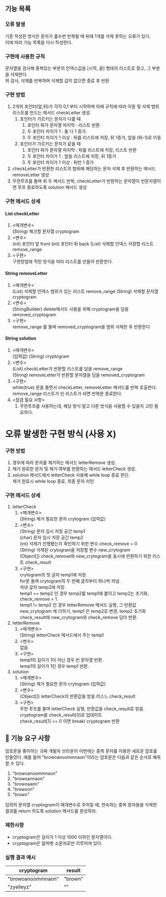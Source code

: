 ## 기능 목록
### 오류 발생
기존 작성한 방식은 문자가 홀수번 반복될 때 뒤에 1개를 삭제 못하는 오류가 있다.\
이에 따라 기능 목록을 다시 작성한다.
### 구현에 사용한 규칙
문자열을 검사해 중복있는 부분의 인덱스값을 [시작, 끝] 형태의 리스트로 찾고, 그 부분을 삭제한다.\
위 검사, 삭제를 반복하며 삭제할 값이 없으면 종료 후 반환
### 구현 방법
1. 2개의 포인터(앞,뒤)가 각각 0,1 부터 시작하며 아래 규칙에 따라 이동 및 삭제 범위 리스트를 만드는 메서드 checkLetter 생성.
   1. 포인터가 가르키는 문자가 다를 때
      1. 포인터 뒤가 문자열 마지막 : 리스트 반환.
      2. 두 포인터 차이가 1 : 둘 다 1 증가.
      3. 두 포인터 차이가 1 이상 : 뒤를 리스트에 저장, 뒤 1증가, 앞을 (뒤-1)로 이동
   2. 포인터가 가르키는 문자가 같을 때
      1. 포인터 뒤가 문자열 마지막 : 뒤를 리스트에 저장, 리스트 반환
      2. 두 포인터 차이가 1 : 앞을 리스트에 저장, 뒤 1증가
      3. 두 포인터 차이가 1 이상 : 뒤만 1 증가
2. checkLetter가 반환한 리스트의 범위에 해당하는 문자 삭제 후 반환하는 메서드 removeLetter 생성
3. 무한루프를 돌며 위 두 메서드 반복, checkLetter가 반환하는 문자열이 빈문자열이면 루프 종료하도록 solution 메서드 생성
### 구현 메서드 상세
#### List checkLetter
1. <매개변수>\
   (String) 체크할 문자열 cryptogram
2. <변수>\
   (int) 포인터 앞 front
   (int) 포인터 뒤 back
   (List) 삭제할 인덱스 저장할 리스트 remove_range
3. <구현>\
구현방법에 적힌 방식을 따라 리스트를 만들어 반환한다.
#### String removeLetter
1. <매개변수>\
   (List) 삭제할 인덱스 범위가 있는 리스트 remove_range
   (String) 삭제할 문자열 cryptogram
2. <변수>\
   (StringBuilder) delete메서드 사용을 위해 cryptogram을 담을 removed_cryptogram
3. <구현>\
    remove_range 를 돌며 removed_cryptogram을 범위 삭제한 후 반환한다
#### String solution
1. <매개변수>\
   (입력값) (String) cryptogram
2. <변수>\
   (List) checkLetter가 반환할 리스트를 담을 remove_range\
   (String) removeLetter가 반환할 문자열을 담을 removed_cryptogram
3. <구현>\
while(true) 문을 돌면서 checkLetter, removeLetter 메서드를 반복 호출한다.\
remove_range 리스트가 빈 리스트가 되면 반복문 종료한다.
4. <점검 필요 사항>
   1. 무한루프를 사용하는데, 해당 방식 말고 다른 방식을 사용할 수 있을지 고민 필요하다.

# 오류 발생한 구현 방식 (사용 X)
### 구현 방법
1. 경우에 따라 문자를 제거하는 메서드 letterRemove 생성.
2. 제거 완료한 문자 및 제거 여부를 반환하는 메서드 letterCheck 생성.
3. solution 메서드에서 letterCheck 사용해 while loop 종료 판단.\
제거 완료시 while loop 종료, 최종 문자 리턴
### 구현 메서드 상세
1. letterCheck
    1. <매개변수>\
       (String) 제거 필요한 문자 crytogram (입력값)
    2. <변수>\
       (String) 문자 임시 저장 공간 temp1\
       (char) 문자 임시 저장 공간 temp2\
       (int) 삭제가 진행됐는지 확인하기 위한 변수 check_remove = 0\
       (String) 삭제된 crytogram을 저장할 변수 new_crytogram\
       (Object[]) check_remove와 new_crytogram을 동시에 반환하기 위한 리스트 check_result
    3. <구현>\
   crytogram의 첫 글자 temp1에 저장.\
   for문 돌며 crytogram의 두 번째 글자부터 하나씩 꺼냄.\
   꺼낸 글자 temp2에 저장.\
   temp1 == temp2 인 경우 temp2를 temp1에 붙이고 temp2는 초기화, check_remove = 1.\
   temp1 != temp2 인 경우 letterRemove 메서드 실행, 그 반환값 new_crytogram 에 더하기, temp1 은 temp2로 변경, temp2 초기화\
   check_result에 new_crytogram와 check_remove 담아 반환.
2. letterRemove
   1. <매개변수>\
      (String) letterCheck 메서드에서 주는 temp1
   2. <변수>\
   없음
   3. <구현>\
   temp1의 길이가 1이 아닌 경우 빈 문자열 반환.\
   temp1의 길이가 1인 경우 temp1 반환.
3. solution
    1. <매개변수>\
       (String) 제거 필요한 문자 crytogram (입력값)
    2. <변수>\
       (Object[]) letterCheck의 반환값을 받을 리스느 check_result
    3. <구현>\
       무한 루프를 돌며 letterCheck 실행, 반환값을 check_result로 받음.\
       cryptogram을 check_result[0]로 업데이트\
       check_result[1] == 0 이면 break/
       cryptogram 반환
   

## 🚀 기능 요구 사항

암호문을 좋아하는 괴짜 개발자 브라운이 이번에는 중복 문자를 이용한 새로운 암호를 만들었다. 예를 들어 "browoanoommnaon"이라는 암호문은 다음과 같은 순서로 해독할 수 있다.

1. "browoanoommnaon"
2. "browoannaon"
3. "browoaaon"
4. "browoon"
5. "brown"

임의의 문자열 cryptogram이 매개변수로 주어질 때, 연속하는 중복 문자들을 삭제한 결과를 return 하도록 solution 메서드를 완성하라.

### 제한사항

- cryptogram은 길이가 1 이상 1000 이하인 문자열이다.
- cryptogram은 알파벳 소문자로만 이루어져 있다.

### 실행 결과 예시

| cryptogram | result |
| --- | --- |
| "browoanoommnaon" | "brown" |
| "zyelleyz" | "" |

